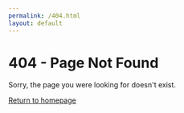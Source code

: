 ```yaml
---
permalink: /404.html
layout: default
---
```


# 404 - Page Not Found

Sorry, the page you were looking for doesn't exist.

[Return to homepage](index.md)
